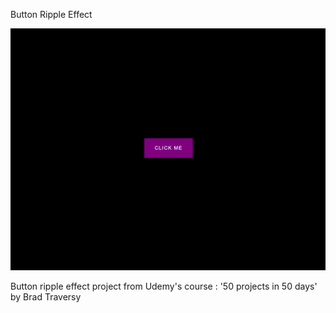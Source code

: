Button Ripple Effect

![Design preview image for button ripple effect](/images/preview-img.png)

Button ripple effect project from Udemy's course : '50 projects in 50 days' by Brad Traversy
